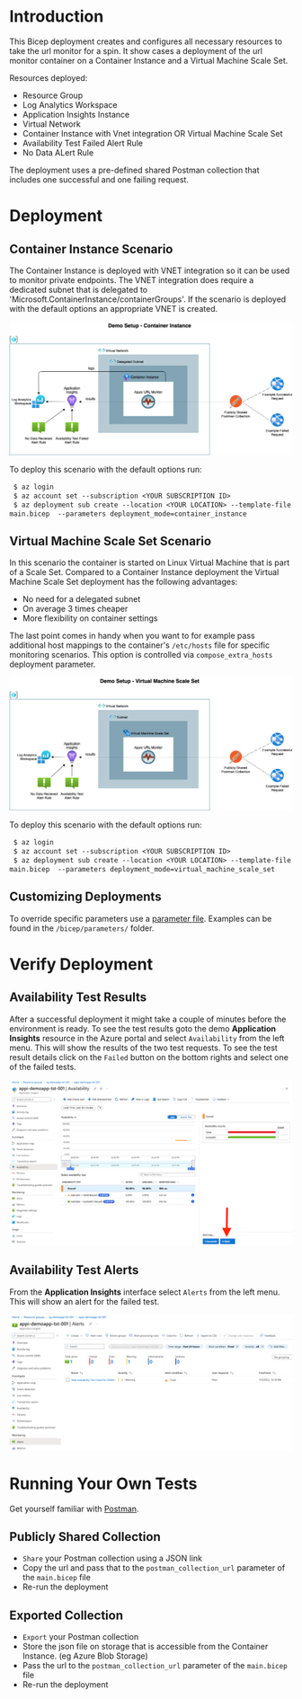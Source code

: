 
# Introduction
This Bicep deployment creates and configures all necessary resources to take the url monitor for a spin. It show cases a deployment of the url monitor container on a Container Instance and a Virtual Machine Scale Set. 

Resources deployed:
- Resource Group
- Log Analytics Workspace
- Application Insights Instance
- Virtual Network 
- Container Instance with Vnet integration OR Virtual Machine Scale Set
- Availability Test Failed Alert Rule
- No Data ALert Rule

The deployment uses a pre-defined shared Postman collection that includes one successful and one failing request.

# Deployment 
## Container Instance Scenario

The Container Instance is deployed with VNET integration so it can be used to monitor private endpoints. The VNET integration does require a dedicated subnet that is delegated to 'Microsoft.ContainerInstance/containerGroups'. If the scenario is deployed with the default options an appropriate VNET is created.

![ci demo](../docs/images/azure-url-monitor-demo-ci.drawio.png)


To deploy this scenario with the default options run:

```
 $ az login
 $ az account set --subscription <YOUR SUBSCRIPTION ID> 
 $ az deployment sub create --location <YOUR LOCATION> --template-file main.bicep  --parameters deployment_mode=container_instance
```

## Virtual Machine Scale Set Scenario

In this scenario the container is started on Linux Virtual Machine that is part of a Scale Set. Compared to a Container Instance deployment the Virtual Machine Scale Set deployment has the following advantages:
- No need for a delegated subnet
- On average 3 times cheaper
- More flexibility on container settings

The last point comes in handy when you want to for example pass additional host mappings to the container's `/etc/hosts` file for specific monitoring scenarios. This option is controlled via `compose_extra_hosts`  deployment parameter.

![vmss demo](../docs/images/azure-url-monitor-demo-vmss.drawio.png)

To deploy this scenario with the default options run:

```
 $ az login
 $ az account set --subscription <YOUR SUBSCRIPTION ID> 
 $ az deployment sub create --location <YOUR LOCATION> --template-file main.bicep  --parameters deployment_mode=virtual_machine_scale_set
```

## Customizing Deployments

To override specific parameters use a [parameter file](https://docs.microsoft.com/en-us/azure/azure-resource-manager/templates/parameter-files). Examples can be found in the `/bicep/parameters/` folder. 



# Verify Deployment

## Availability Test Results

After a successful deployment it might take a couple of minutes before the environment is ready. To see the test results goto the demo **Application Insights** resource in the Azure portal and select `Availability` from the left menu. This will show the results of the two test requests. To see the test result details click on the `Failed` button on the bottom rights and select one of the failed tests. 

![demo-results](../docs/images/demo-results.png)

## Availability Test Alerts

From the **Application Insights** interface select `Alerts` from the left menu. This will show an alert for the failed test.

![demo-alert](../docs/images/demo-alert.png)

# Running Your Own Tests 

Get yourself familiar with [Postman](https://www.postman.com/).

## Publicly Shared Collection

- `Share` your Postman collection using a JSON link 
- Copy the url and pass that to the `postman_collection_url` parameter of the `main.bicep` file
- Re-run the deployment 

## Exported Collection

- `Export` your Postman collection  
- Store the json file on storage that is accessible from the Container Instance. (eg Azure Blob Storage)
- Pass the url to the `postman_collection_url` parameter of the `main.bicep` file
- Re-run the deployment